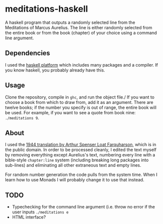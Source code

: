 # meditations-haskell
A haskell program that outputs a randomly selected line from the Meditations of Marcus Aurelius. 
The line is either randomly selected from the entire book or from the book (chapter) of your choice using a command line argument.

## Dependencies 
I used the [haskell platform](https://www.haskell.org/platform/) which includes many packages and a compiler. 
If you know haskell, you probably already have this.

## Usage
Clone the repository, compile in `ghc`, and run the object file./
If you want to choose a book from which to draw from, add it as an argument.
There are twelve books; if the number you specify is out of range, the entire book will be used.
For example, if you want to see a quote from book nine:
`./meditations 9`.

## About
I used the [1944 translation by Arthur Spenser Loat Farquharson](https://en.wikisource.org/wiki/The_Meditations_of_the_Emperor_Marcus_Antoninus), which is in the public domain. 
In order to be processed cleanly, I edited the text myself by removing everything except Aurelius's text, 
numbering every line with a bible-style `chapter:line` system (including breaking long packages into sub-lines) 
and eliminating all other extraneous text and empty lines.

For random number generation the code pulls from the system time. 
When I learn how to use Monads I will probably change it to use that instead.

## TODO
* Typechecking for the command line argument (i.e. throw no error if the user inputs `./meditations e`
* HTML interface?
